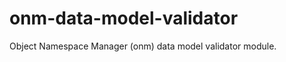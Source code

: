 onm-data-model-validator
========================

Object Namespace Manager (onm) data model validator module.
